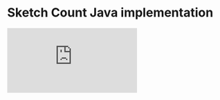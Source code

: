 # Sketch Count Java implementation

![Paper](https://www.cs.rutgers.edu/~farach/pubs/FrequentStream.pdf)
